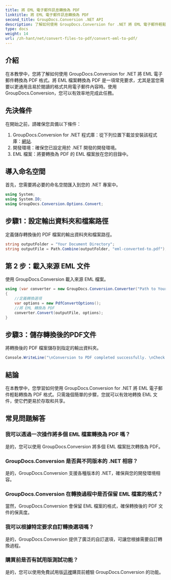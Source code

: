 ```yaml
---
title: 將 EML 電子郵件訊息轉換為 PDF
linktitle: 將 EML 電子郵件訊息轉換為 PDF
second_title: GroupDocs.Conversion .NET API
description: 了解如何使用 GroupDocs.Conversion for .NET 將 EML 電子郵件輕鬆轉換為 PDF。
type: docs
weight: 14
url: /zh-hant/net/convert-files-to-pdf/convert-eml-to-pdf/
---
```

## 介紹
在本教學中，您將了解如何使用 GroupDocs.Conversion for .NET 將 EML 電子郵件轉換為 PDF 格式。將 EML 檔案轉換為 PDF 是一項常見要求，尤其是當您需要以更通用且易於閱讀的格式共用電子郵件內容時。使用 GroupDocs.Conversion，您可以有效率地完成此任務。
## 先決條件
在開始之前，請確保您具備以下條件：
1.  GroupDocs.Conversion for .NET 程式庫：從下列位置下載並安裝該程式庫：[網站](https://releases.groupdocs.com/conversion/net/).
2. 開發環境：確保您已設定用於 .NET 開發的開發環境。
3. EML 檔案：將要轉換為 PDF 的 EML 檔案放在您的目錄中。

## 導入命名空間
首先，您需要將必要的命名空間匯入到您的 .NET 專案中。 
```csharp
using System;
using System.IO;
using GroupDocs.Conversion.Options.Convert;
```
## 步驟1：設定輸出資料夾和檔案路徑
定義儲存轉換後的 PDF 檔案的輸出資料夾和檔案路徑。
```csharp
string outputFolder = "Your Document Directory";
string outputFile = Path.Combine(outputFolder, "eml-converted-to.pdf");
```
## 第 2 步：載入來源 EML 文件
使用 GroupDocs.Conversion 載入來源 EML 檔案。
```csharp
using (var converter = new GroupDocs.Conversion.Converter("Path to Your EML File"))
{
    //定義轉換選項
    var options = new PdfConvertOptions();
    //將 EML 轉換為 PDF
    converter.Convert(outputFile, options);
}
```
## 步驟3：儲存轉換後的PDF文件
將轉換後的 PDF 檔案儲存到指定的輸出資料夾。
```csharp
Console.WriteLine("\nConversion to PDF completed successfully. \nCheck output in {0}", outputFolder);
```

## 結論
在本教學中，您學習如何使用 GroupDocs.Conversion for .NET 將 EML 電子郵件輕鬆轉換為 PDF 格式。只需幾個簡單的步驟，您就可以有效地轉換 EML 文件，使它們更易於存取和共享。
## 常見問題解答
### 我可以透過一次操作將多個 EML 檔案轉換為 PDF 嗎？
是的，您可以使用 GroupDocs.Conversion 將多個 EML 檔案批次轉換為 PDF。
### GroupDocs.Conversion 是否與不同版本的 .NET 相容？
是的，GroupDocs.Conversion 支援各種版本的 .NET，確保與您的開發環境相容。
### GroupDocs.Conversion 在轉換過程中是否保留 EML 檔案的格式？
當然，GroupDocs.Conversion 會保留 EML 檔案的格式，確保轉換後的 PDF 文件的保真度。
### 我可以根據特定要求自訂轉換選項嗎？
是的，GroupDocs.Conversion 提供了廣泛的自訂選項，可讓您根據需要自訂轉換過程。
### 購買前是否有試用版測試功能？
是的，您可以使用免費試用版[這裡](https://releases.groupdocs.com/)購買前體驗 GroupDocs.Conversion 的功能。